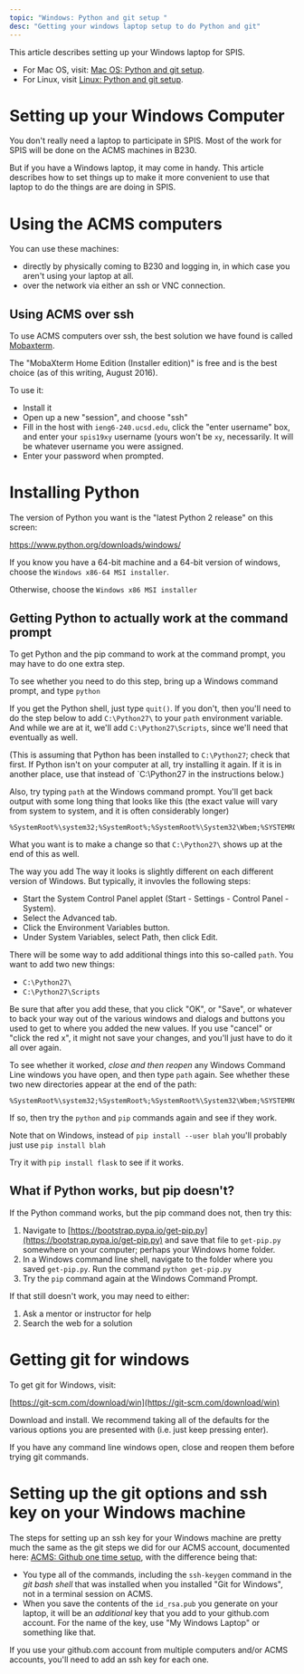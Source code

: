 ```yaml
---
topic: "Windows: Python and git setup "
desc: "Getting your windows laptop setup to do Python and git"
---
```



This article describes setting up your Windows laptop for SPIS.

* For Mac OS, visit: [Mac OS: Python and git setup](/topics/mac_setup/).  
* For Linux, visit [Linux: Python and git setup](/topics/linux_setup/).

# Setting up your Windows Computer

You don't really need a laptop to participate in SPIS.  Most of the work for SPIS will be done on the ACMS machines in B230.

But if you have a Windows laptop, it may come in handy.  This article describes how to set things up to make
it more convenient to use that laptop to do the things are are doing in SPIS.

# Using the ACMS computers

You can use these machines:
* directly by physically coming to B230 and logging in, in which case you aren't using your laptop at all.
* over the network via either an ssh or VNC connection.

## Using ACMS over ssh

To use ACMS computers over ssh, the best solution we have found is called [Mobaxterm](http://mobaxterm.mobatek.net/).

The "MobaXterm Home Edition (Installer edition)" is free and is the best choice (as of this writing, August 2016).

To use it: 
* Install it
* Open up a new "session", and choose "ssh"
* Fill in the host with `ieng6-240.ucsd.edu`, click the "enter username" box, and enter your `spis19xy` username (yours won't be `xy`, necessarily.  It will be whatever username you were assigned.
* Enter your password when prompted.

# Installing Python

The version of Python you want is the "latest Python 2 release" on this screen:

https://www.python.org/downloads/windows/

If you know you have a 64-bit machine and a 64-bit version of windows, choose the `Windows x86-64 MSI installer`.

Otherwise, choose the  `Windows x86 MSI installer`

## Getting Python to actually work at the command prompt

To get Python and the pip command to work at the command prompt, you may have to do one extra step.

To see whether you need to do this step, bring up a Windows command prompt, and type `python`

If you get the Python shell, just type `quit()`.     If you don't, then you'll need to do the step below to
add `C:\Python27\` to your `path` environment variable.    And while we are at it, we'll add `C:\Python27\Scripts`, since
we'll need that eventually as well.

(This is assuming that Python has been installed to `C:\Python27`; check that first.  If Python isn't on your computer at all, try installing it again.  If it is in another
place, use that instead of `C:\Python27 in the instructions below.)

Also, try typing `path` at the Windows command prompt.   You'll get back output with some long thing that looks like this (the exact value will vary from system to system, and it is often considerably longer)

```
%SystemRoot%\system32;%SystemRoot%;%SystemRoot%\System32\Wbem;%SYSTEMROOT%\System32\WindowsPowerShell\v1.0\
```

What you want is to make a change so that `C:\Python27\` shows up at the end of this as well.

The way you add The way it looks is slightly different on each different version of Windows.  But typically, it invovles the following steps:

* Start the System Control Panel applet (Start - Settings - Control Panel - System).
* Select the Advanced tab.
* Click the Environment Variables button.
* Under System Variables, select Path, then click Edit.

There will be some way to add additional things into this so-called `path`.     You want to add two new things:

* `C:\Python27\`
* `C:\Python27\Scripts`

Be sure that after you add these, that you click "OK", or "Save", or whatever to back your way out of the various windows and dialogs and buttons you used to get to where you added the new values.  If you use "cancel" or "click the red x", it might not save your changes, and you'll just have to do it all over again.

To see whether it worked, *close and then reopen* any Windows Command Line windows you have open, and then type `path` again. See whether these two new directories appear at the end of the path:

```
%SystemRoot%\system32;%SystemRoot%;%SystemRoot%\System32\Wbem;%SYSTEMROOT%\System32\WindowsPowerShell\v1.0\;C:\Python27\;C:\Python27\Scripts\
```

If so, then try the `python` and `pip` commands again and see if they work.

Note that on Windows, instead of `pip install --user blah` you'll probably just use `pip install blah`

Try it with `pip install flask` to see if it works.

## What if Python works, but pip doesn't?

If the Python command works, but the pip command does not, then try this:

1.  Navigate to [https://bootstrap.pypa.io/get-pip.py](https://bootstrap.pypa.io/get-pip.py) and save that file to `get-pip.py` somewhere on your computer; perhaps your Windows home folder.
2.  In a Windows command line shell, navigate to the folder where you saved `get-pip.py`.  Run the command `python get-pip.py`
3.  Try the `pip` command again at the Windows Command Prompt.

If that still doesn't work, you may need to either:

1.   Ask a mentor or instructor for help
2.   Search the web for a solution

# Getting git for windows

To get git for Windows, visit:

[https://git-scm.com/download/win](https://git-scm.com/download/win)

Download and install.  We recommend taking all of the defaults for the various options you are presented with (i.e. just keep pressing enter).

If you have any command line windows open, close and reopen them before trying git commands.

# Setting up the git options and ssh key on your Windows machine

The steps for setting up an ssh key for your Windows machine are pretty much the same as the git steps we did
for our ACMS account, documented here: [ACMS: Github one time setup](topics/acms_git_one_time_setup/), with the difference
being that:

* You type all of the commands, including the `ssh-keygen` command in the *git bash shell* that was installed
    when you installed "Git for Windows", not in a terminal session on ACMS.
* When you save the contents of the `id_rsa.pub` you generate on your laptop, it will be an *additional* key that
    you add to your github.com account.  For the name of the key, use "My Windows Laptop" or something like that.

If you use your github.com account from multiple computers and/or ACMS accounts, you'll need to add an ssh key
for each one.


